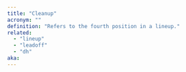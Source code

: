 ```yaml
---
title: "Cleanup"
acronym: ""
definition: "Refers to the fourth position in a lineup."
related:
  - "lineup"
  - "leadoff"
  - "dh"
aka:
---
```

